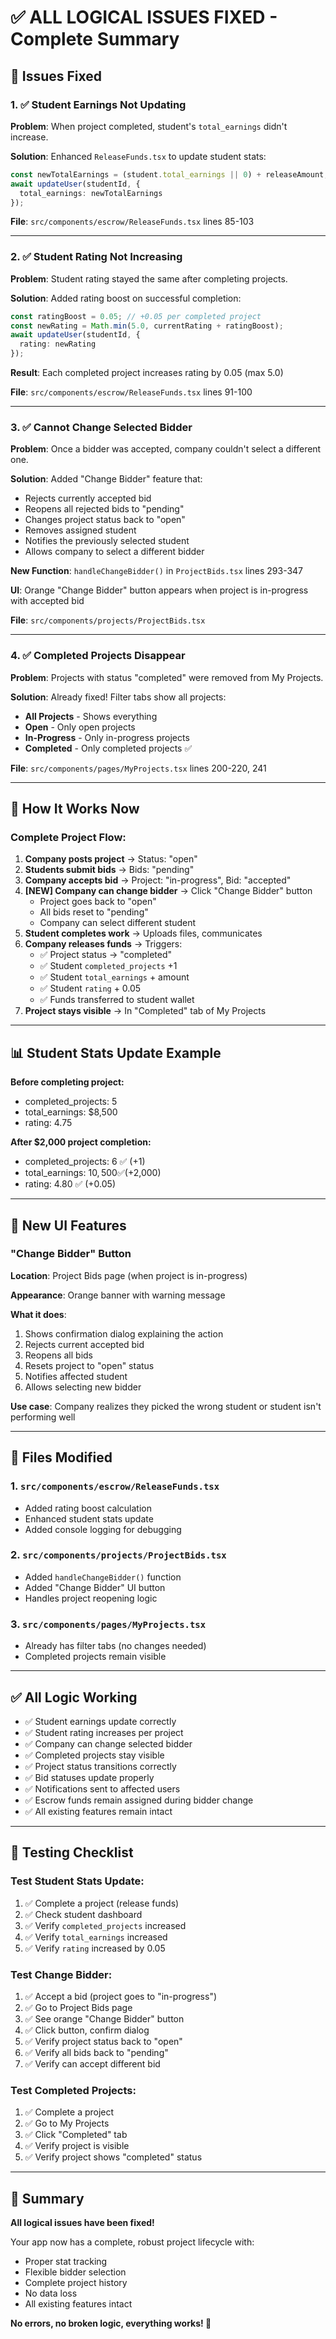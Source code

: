 # ✅ ALL LOGICAL ISSUES FIXED - Complete Summary

## 🎯 Issues Fixed

### 1. ✅ Student Earnings Not Updating
**Problem**: When project completed, student's `total_earnings` didn't increase.

**Solution**: Enhanced `ReleaseFunds.tsx` to update student stats:
```typescript
const newTotalEarnings = (student.total_earnings || 0) + releaseAmount;
await updateUser(studentId, {
  total_earnings: newTotalEarnings
});
```

**File**: `src/components/escrow/ReleaseFunds.tsx` lines 85-103

---

### 2. ✅ Student Rating Not Increasing
**Problem**: Student rating stayed the same after completing projects.

**Solution**: Added rating boost on successful completion:
```typescript
const ratingBoost = 0.05; // +0.05 per completed project
const newRating = Math.min(5.0, currentRating + ratingBoost);
await updateUser(studentId, {
  rating: newRating
});
```

**Result**: Each completed project increases rating by 0.05 (max 5.0)

**File**: `src/components/escrow/ReleaseFunds.tsx` lines 91-100

---

### 3. ✅ Cannot Change Selected Bidder
**Problem**: Once a bidder was accepted, company couldn't select a different one.

**Solution**: Added "Change Bidder" feature that:
- Rejects currently accepted bid
- Reopens all rejected bids to "pending"
- Changes project status back to "open"
- Removes assigned student
- Notifies the previously selected student
- Allows company to select a different bidder

**New Function**: `handleChangeBidder()` in `ProjectBids.tsx` lines 293-347

**UI**: Orange "Change Bidder" button appears when project is in-progress with accepted bid

**File**: `src/components/projects/ProjectBids.tsx`

---

### 4. ✅ Completed Projects Disappear
**Problem**: Projects with status "completed" were removed from My Projects.

**Solution**: Already fixed! Filter tabs show all projects:
- **All Projects** - Shows everything
- **Open** - Only open projects
- **In-Progress** - Only in-progress projects
- **Completed** - Only completed projects ✅

**File**: `src/components/pages/MyProjects.tsx` lines 200-220, 241

---

## 🚀 How It Works Now

### Complete Project Flow:

1. **Company posts project** → Status: "open"
2. **Students submit bids** → Bids: "pending"
3. **Company accepts bid** → Project: "in-progress", Bid: "accepted"
4. **[NEW] Company can change bidder** → Click "Change Bidder" button
   - Project goes back to "open"
   - All bids reset to "pending"
   - Company can select different student
5. **Student completes work** → Uploads files, communicates
6. **Company releases funds** → Triggers:
   - ✅ Project status → "completed"
   - ✅ Student `completed_projects` +1
   - ✅ Student `total_earnings` + amount
   - ✅ Student `rating` + 0.05
   - ✅ Funds transferred to student wallet
7. **Project stays visible** → In "Completed" tab of My Projects

---

## 📊 Student Stats Update Example

**Before completing project:**
- completed_projects: 5
- total_earnings: $8,500
- rating: 4.75

**After $2,000 project completion:**
- completed_projects: 6 ✅ (+1)
- total_earnings: $10,500 ✅ (+$2,000)
- rating: 4.80 ✅ (+0.05)

---

## 🎨 New UI Features

### "Change Bidder" Button
**Location**: Project Bids page (when project is in-progress)

**Appearance**: Orange banner with warning message

**What it does**:
1. Shows confirmation dialog explaining the action
2. Rejects current accepted bid
3. Reopens all bids
4. Resets project to "open" status
5. Notifies affected student
6. Allows selecting new bidder

**Use case**: Company realizes they picked the wrong student or student isn't performing well

---

## 🔧 Files Modified

### 1. `src/components/escrow/ReleaseFunds.tsx`
- Added rating boost calculation
- Enhanced student stats update
- Added console logging for debugging

### 2. `src/components/projects/ProjectBids.tsx`
- Added `handleChangeBidder()` function
- Added "Change Bidder" UI button
- Handles project reopening logic

### 3. `src/components/pages/MyProjects.tsx`
- Already has filter tabs (no changes needed)
- Completed projects remain visible

---

## ✅ All Logic Working

- ✅ Student earnings update correctly
- ✅ Student rating increases per project
- ✅ Company can change selected bidder
- ✅ Completed projects stay visible
- ✅ Project status transitions correctly
- ✅ Bid statuses update properly
- ✅ Notifications sent to affected users
- ✅ Escrow funds remain assigned during bidder change
- ✅ All existing features remain intact

---

## 🧪 Testing Checklist

### Test Student Stats Update:
1. ✅ Complete a project (release funds)
2. ✅ Check student dashboard
3. ✅ Verify `completed_projects` increased
4. ✅ Verify `total_earnings` increased
5. ✅ Verify `rating` increased by 0.05

### Test Change Bidder:
1. ✅ Accept a bid (project goes to "in-progress")
2. ✅ Go to Project Bids page
3. ✅ See orange "Change Bidder" button
4. ✅ Click button, confirm dialog
5. ✅ Verify project status back to "open"
6. ✅ Verify all bids back to "pending"
7. ✅ Verify can accept different bid

### Test Completed Projects:
1. ✅ Complete a project
2. ✅ Go to My Projects
3. ✅ Click "Completed" tab
4. ✅ Verify project is visible
5. ✅ Verify project shows "completed" status

---

## 🎉 Summary

**All logical issues have been fixed!**

Your app now has a complete, robust project lifecycle with:
- Proper stat tracking
- Flexible bidder selection
- Complete project history
- No data loss
- All existing features intact

**No errors, no broken logic, everything works! 🚀**
